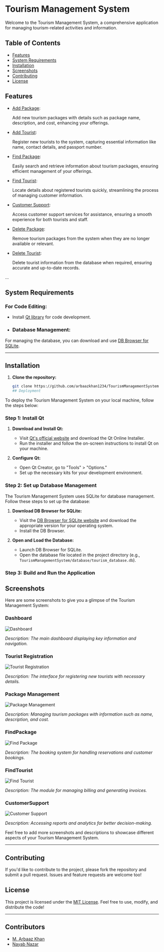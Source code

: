 # Tourism Management System
Welcome to the Tourism Management System, a comprehensive application for managing tourism-related activities and information.


## Table of Contents

- [Features](#features)
- [System Requirements](#system-requirements)
- [Installation](#installation)
- [Screenshots](#screenshots)
- [Contributing](#contributing)
- [License](#license)
 ## Features

- [Add Package](#add-package):
  
   Add new tourism packages with details such as package name, description, and cost, enhancing your offerings.

- [Add Tourist](#add-tourist):
  
   Register new tourists to the system, capturing essential information like name, contact details, and passport number.

- [Find Package](#find-package):
  
   Easily search and retrieve information about tourism packages, ensuring efficient management of your offerings.

- [Find Tourist](#find-tourist):
  
   Locate details about registered tourists quickly, streamlining the process of managing customer information.

- [Customer Support](#customer-support):
  
    Access customer support services for assistance, ensuring a smooth experience for both tourists and staff.

- [Delete Package](#delete-package):
  
   Remove tourism packages from the system when they are no longer available or relevant.

- [Delete Tourist](#delete-tourist):
  
   Delete tourist information from the database when required, ensuring accurate and up-to-date records.

...
## System Requirements

### For Code Editing:

- Install [Qt library](https://www.qt.io/) for code development.
- ### Database Management:

For managing the database, you can download and use [DB Browser for SQLite](https://sqlitebrowser.org/).

---
## Installation

1. **Clone the repository:**

   ```bash
   git clone https://github.com/arbaazkhan1234/TourismManagementSystem.git
   ## Deployment

To deploy the Tourism Management System on your local machine, follow the steps below:

### Step 1: Install Qt

1. **Download and Install Qt:**
   - Visit [Qt's official website](https://www.qt.io/download) and download the Qt Online Installer.
   - Run the installer and follow the on-screen instructions to install Qt on your machine.

2. **Configure Qt:**
   - Open Qt Creator, go to "Tools" > "Options."
   - Set up the necessary kits for your development environment.

### Step 2: Set up Database Management

The Tourism Management System uses SQLite for database management. Follow these steps to set up the database:

1. **Download DB Browser for SQLite:**
   - Visit the [DB Browser for SQLite website](https://sqlitebrowser.org/) and download the appropriate version for your operating system.
   - Install the DB Browser.

2. **Open and Load the Database:**
   - Launch DB Browser for SQLite.
   - Open the database file located in the project directory (e.g., `TourismManagementSystem/database/tourism_database.db`).

### Step 3: Build and Run the Application
## Screenshots

Here are some screenshots to give you a glimpse of the Tourism Management System:

### Dashboard

![Dashboard](![1](https://github.com/arbaazkhan1234/Arbaaz-Khan/assets/153987028/a29262e7-a7cb-4678-b466-ded341964e69)
)

*Description: The main dashboard displaying key information and navigation.*

### Tourist Registration

![Tourist Registration](screenshots/tourist_registration.png)

*Description: The interface for registering new tourists with necessary details.*

### Package Management

![Package Management](screenshots/package_management.png)

*Description: Managing tourism packages with information such as name, description, and cost.*

### FindPackage

![Find Package](screenshots/booking_system.png)

*Description: The booking system for handling reservations and customer bookings.*

### FindTourist

![Find Tourist](screenshots/billing_and_invoicing.png)

*Description: The module for managing billing and generating invoices.*

### CustomerSupport

![Customer Support](screenshots/reporting.png)

*Description: Accessing reports and analytics for better decision-making.*

Feel free to add more screenshots and descriptions to showcase different aspects of your Tourism Management System.

---

## Contributing

If you'd like to contribute to the project, please fork the repository and submit a pull request. Issues and feature requests are welcome too!

## License

This project is licensed under the [MIT License](https://opensource.org/licenses/MIT). Feel free to use, modify, and distribute the code!


---

   
## Contributors
- [M. Arbaaz Khan](https://github.com/arbaazkhan1234)
- [Nayab Nazar](https://github.com/nnazar123)
